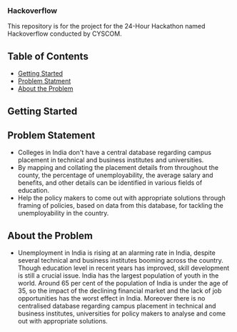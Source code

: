 ### Hackoverflow
This repository is for the project for the 24-Hour Hackathon named Hackoverflow conducted by CYSCOM.
## Table of Contents
- [Getting Started](#getting-started)
- [Problem Statment](#problem-statement)
- [About the Problem](#about-the-problem)

## Getting Started

## Problem Statement
* Colleges in India don't have a central database regarding campus placement in technical and business institutes and universities.
* By mapping and collating the placement details from throughout the county, the percentage of unemployability, the average salary and benefits, and other details can be identified in various fields of education.
* Help the policy makers to come out with appropriate solutions through framing of policies, based on data from this database, for tackling the unemployability in the country.

## About the Problem
* Unemployment in India is rising at an alarming rate in India, despite several technical and business institutes booming across the country.
Though education level in recent years has improved, skill development is still a crucial issue. India has the largest population of youth in the world. Around 65 per cent of the population of India is under the age of 35, so the impact of the declining financial market and the lack of job opportunities has the worst effect in India.
Moreover there is no centralised database regarding campus placement in technical and business institutes, universities for policy makers to analyse and come out with appropriate solutions.

